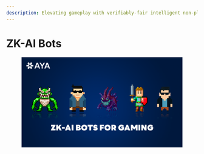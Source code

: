 ```yaml
---
description: Elevating gameplay with verifiably-fair intelligent non-player characters.
---
```


# ZK-AI Bots

<figure><img src="../.gitbook/assets/zkaibots-banner.png" alt=""><figcaption></figcaption></figure>
